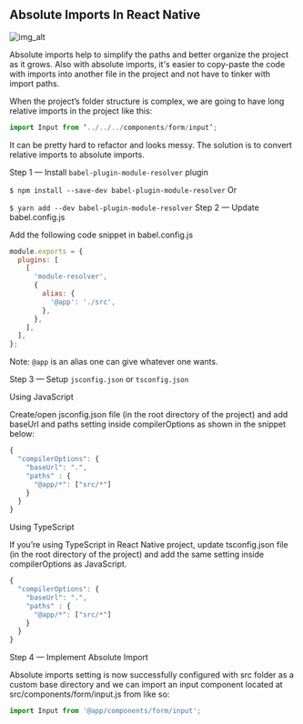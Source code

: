 ## Absolute Imports In React Native

![img_alt](https://miro.medium.com/v2/resize:fit:1100/format:webp/1*dwHbDTAFUnbWLeRtu7LWfA.jpeg)

Absolute imports help to simplify the paths and better organize the project as it grows. Also with absolute imports, it's easier to copy-paste the code with imports into another file in the project and not have to tinker with import paths.

When the project’s folder structure is complex, we are going to have long relative imports in the project like this:

```js
import Input from ‘../../../components/form/input’;
```

It can be pretty hard to refactor and looks messy. The solution is to convert relative imports to absolute imports.

Step 1 — Install `babel-plugin-module-resolver` plugin

`$ npm install --save-dev babel-plugin-module-resolver`
Or

`$ yarn add --dev babel-plugin-module-resolver`
Step 2 — Update babel.config.js

Add the following code snippet in babel.config.js

```js
module.exports = {
  plugins: [
    [
      'module-resolver',
      {
        alias: {
          '@app': './src',
        },
      },
    ],
  ],
};
```

Note: `@app` is an alias one can give whatever one wants.

Step 3 — Setup `jsconfig.json` or `tsconfig.json`

Using JavaScript

Create/open jsconfig.json file (in the root directory of the project) and add baseUrl and paths setting inside compilerOptions as shown in the snippet below:

```js
{
  "compilerOptions": {
    "baseUrl": ".",
    "paths" : {
      "@app/*": ["src/*"]
    }
  }
}
```

Using TypeScript

If you’re using TypeScript in React Native project, update tsconfig.json file (in the root directory of the project) and add the same setting inside compilerOptions as JavaScript.

```ts
{
  "compilerOptions": {
    "baseUrl": ".",
    "paths" : {
      "@app/*": ["src/*"]
    }
  }
}
```

Step 4 — Implement Absolute Import

Absolute imports setting is now successfully configured with src folder as a custom base directory and we can import an input component located at src/components/form/input.js from like so:

```js
import Input from '@app/components/form/input';
```
